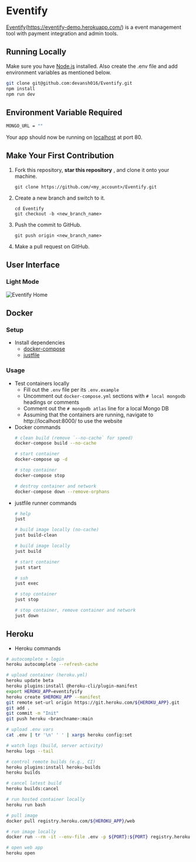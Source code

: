 # Eventify

[Eventify]([https://eventify-demo.herokuapp.com/])(https://eventify-demo.herokuapp.com/) is a event management tool with payment integration and admin tools.

## Running Locally

Make sure you have [Node.js](http://nodejs.org/) installed.
Also create the .env file and add environment variables as mentioned below.

```sh
git clone git@github.com:devansh016/Eventify.git
npm install
npm run dev
```

## Environment Variable Required

```sh
MONGO_URL = "" 
```

Your app should now be running on [localhost](http://localhost/) at port 80.

## Make Your First Contribution

1. Fork this repository, **star this repository** , and clone it onto your machine.
   ```
   git clone https://github.com/<my_account>/Eventify.git
   ```
1. Create a new branch and switch to it.

   ```
   cd Eventify
   git checkout -b <new_branch_name>
   ```
   
1. Push the commit to GitHub.

   ```
   git push origin <new_branch_name>
   ```

1. Make a pull request on GitHub.

## User Interface

### Light Mode

![Eventify Home ](/public/assets/images/eventify_home.png "Eventify Home")

## Docker

### Setup

* Install dependencies
    * [docker-compose](https://docs.docker.com/compose/install/)
    * [justfile](https://just.systems/man/en/)

### Usage

* Test containers locally
  * Fill out the `.env` file per its `.env.example`
  * Uncomment out `docker-compose.yml` sections with `# local mongodb` headings or comments
  * Comment out the `# mongodb atlas` line for a local Mongo DB
  * Assuming that the containers are running, navigate to http://localhost:8000/ to use the website
* Docker commands
    ```bash
    # clean build (remove `--no-cache` for speed)
    docker-compose build --no-cache

    # start container
    docker-compose up -d

    # stop container
    docker-compose stop

    # destroy container and network
    docker-compose down --remove-orphans
    ```
* justfile runner commands
    ```bash
    # help
    just

    # build image locally (no-cache)
    just build-clean

    # build image locally
    just build

    # start container
    just start

    # ssh
    just exec

    # stop container
    just stop

    # stop container, remove container and network
    just down
    ```

## Heroku

* Heroku commands
```bash
# autocomplete + login
heroku autocomplete --refresh-cache

# upload container (heroku.yml)
heroku update beta
heroku plugins:install @heroku-cli/plugin-manifest
export HEROKU_APP=eventifyify
heroku create $HEROKU_APP --manifest
git remote set-url origin https://git.heroku.com/${HEROKU_APP}.git
git add .
git commit -m "Init"
git push heroku <branchname>:main

# upload .env vars
cat .env | tr '\n' ' ' | xargs heroku config:set

# watch logs (build, server activity)
heroku logs --tail

# control remote builds (e.g., CI)
heroku plugins:install heroku-builds
heroku builds

# cancel latest build
heroku builds:cancel

# run hosted container locally
heroku run bash

# pull image
docker pull registry.heroku.com/${HEROKU_APP}/web

# run image locally
docker run --rm -it --env-file .env -p ${PORT}:${PORT} registry.heroku.com/${HEROKU_APP}/web bash

# open web app
heroku open
```
